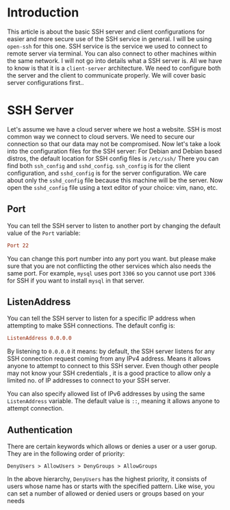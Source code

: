 # Introduction

This article is about the basic SSH server and client configurations for easier and more secure use of the SSH service in general.
I will be using `open-ssh` for this one.
SSH service is the service we used to connect to remote server via terminal.
You can also connect to other machines within the same network.
I will not go into details what a SSH server is.
All we have to know is that it is a `client-server` architecture.
We need to configure both the server and the client to communicate properly.
We will cover basic server configurations first..

# SSH Server

Let's assume we have a cloud server where we host a website.
SSH is most common way we connect to cloud servers.
We need to secure our connection so that our data may not be compromised.
Now let's take a look into the configuration files for the SSH server:
For Debian and Debian based distros, the default location for SSH config files is `/etc/ssh/`
There you can find both `ssh_config` and `sshd_config`.
`ssh_config` is for the client configuration, and `sshd_config` is for the server configuration.
We care about only the `sshd_config` file because this machine will be the server.
Now open the `sshd_config` file using a text editor of your choice: vim, nano, etc.
## Port

You can tell the SSH server to listen to another port by changing the default value of the `Port` variable:

```conf
Port 22
```

You can change this port number into any port you want.
but please make sure that you are not conflicting the other services which also needs the same port.
For example, `mysql` uses port `3306` so you cannot use port `3306` for SSH if you want to install `mysql` in that server.

## ListenAddress

You can tell the SSH server to listen for a specific IP address when attempting to make SSH connections. The default config is:

```conf
ListenAddress 0.0.0.0
```

By listening to `0.0.0.0` it means: by default, the SSH server listens for any SSH connection request coming from any IPv4 address.
Means it allows anyone to attempt to connect to this SSH server.
Even though other people may not know your SSH credentials , it is a good practice to allow only a limited no. of IP addresses to connect to your SSH server.

You can also specify allowed list of IPv6 addresses by using the same `ListenAddress` variable. The default value is `::`, meaning it allows anyone to attempt connection.

## Authentication

There are certain keywords which allows or denies a user or a user gorup. They are in the following order of priority:

```
DenyUsers > AllowUsers > DenyGroups > AllowGroups
```

In the above hierarchy, `DenyUsers` has the highest priority, it consists of users whose name has or starts with the specified pattern.
Like wise, you can set a number of allowed or denied users or groups based on your needs